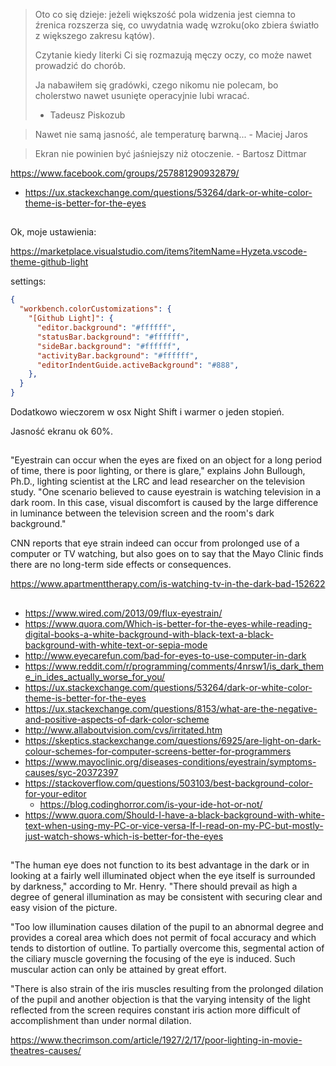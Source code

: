 
>Oto co się dzieje: jeżeli większość pola widzenia jest ciemna to źrenica rozszerza się, co uwydatnia wadę wzroku(oko zbiera światło z większego zakresu kątów).
>
>Czytanie kiedy literki Ci się rozmazują męczy oczy, co może nawet prowadzić do chorób.
>
>Ja nabawiłem się gradówki, czego nikomu nie polecam, bo cholerstwo nawet usunięte operacyjnie lubi wracać.
> - Tadeusz Piskozub

> Nawet nie samą jasność, ale temperaturę barwną... - Maciej Jaros

>Ekran nie powinien być jaśniejszy niż otoczenie. - Bartosz Dittmar

https://www.facebook.com/groups/257881290932879/

- https://ux.stackexchange.com/questions/53264/dark-or-white-color-theme-is-better-for-the-eyes

##

Ok, moje ustawienia:

https://marketplace.visualstudio.com/items?itemName=Hyzeta.vscode-theme-github-light

settings:

```json
{
  "workbench.colorCustomizations": {
    "[Github Light]": {
      "editor.background": "#ffffff",
      "statusBar.background": "#ffffff",
      "sideBar.background": "#ffffff",
      "activityBar.background": "#ffffff",
      "editorIndentGuide.activeBackground": "#888",
    },
  }
}
```

Dodatkowo wieczorem w osx Night Shift i warmer o jeden stopień.

Jasność ekranu ok 60%.

##

"Eyestrain can occur when the eyes are fixed on an object for a long period of time, there is poor lighting, or there is glare," explains John Bullough, Ph.D., lighting scientist at the LRC and lead researcher on the television study. "One scenario believed to cause eyestrain is watching television in a dark room. In this case, visual discomfort is caused by the large difference in luminance between the television screen and the room's dark background."

CNN reports that eye strain indeed can occur from prolonged use of a computer or TV watching, but also goes on to say that the Mayo Clinic finds there are no long-term side effects or consequences.

https://www.apartmenttherapy.com/is-watching-tv-in-the-dark-bad-152622

##

- https://www.wired.com/2013/09/flux-eyestrain/
- https://www.quora.com/Which-is-better-for-the-eyes-while-reading-digital-books-a-white-background-with-black-text-a-black-background-with-white-text-or-sepia-mode
- http://www.eyecarefun.com/bad-for-eyes-to-use-computer-in-dark
- https://www.reddit.com/r/programming/comments/4nrsw1/is_dark_theme_in_ides_actually_worse_for_you/
- https://ux.stackexchange.com/questions/53264/dark-or-white-color-theme-is-better-for-the-eyes
- https://ux.stackexchange.com/questions/8153/what-are-the-negative-and-positive-aspects-of-dark-color-scheme
- http://www.allaboutvision.com/cvs/irritated.htm
- https://skeptics.stackexchange.com/questions/6925/are-light-on-dark-colour-schemes-for-computer-screens-better-for-programmers
- https://www.mayoclinic.org/diseases-conditions/eyestrain/symptoms-causes/syc-20372397
- https://stackoverflow.com/questions/503103/best-background-color-for-your-editor
  - https://blog.codinghorror.com/is-your-ide-hot-or-not/
- https://www.quora.com/Should-I-have-a-black-background-with-white-text-when-using-my-PC-or-vice-versa-If-I-read-on-my-PC-but-mostly-just-watch-shows-which-is-better-for-the-eyes

##

"The human eye does not function to its best advantage in the dark or in looking at a fairly well illuminated object when the eye itself is surrounded by darkness," according to Mr. Henry. "There should prevail as high a degree of general illumination as may be consistent with securing clear and easy vision of the picture.

"Too low illumination causes dilation of the pupil to an abnormal degree and provides a coreal area which does not permit of focal accuracy and which tends to distortion of outline. To partially overcome this, segmental action of the ciliary muscle governing the focusing of the eye is induced. Such muscular action can only be attained by great effort.

"There is also strain of the iris muscles resulting from the prolonged dilation of the pupil and another objection is that the varying intensity of the light reflected from the screen requires constant iris action more difficult of accomplishment than under normal dilation.

https://www.thecrimson.com/article/1927/2/17/poor-lighting-in-movie-theatres-causes/